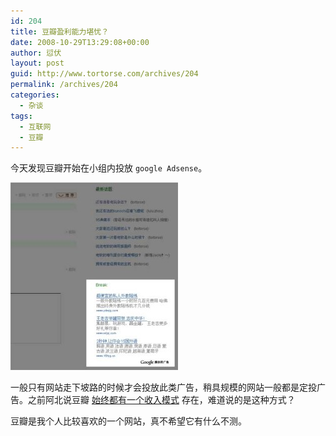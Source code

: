 ```yaml
---
id: 204
title: 豆瓣盈利能力堪忧？
date: 2008-10-29T13:29:08+00:00
author: 愆伏
layout: post
guid: http://www.tortorse.com/archives/204
permalink: /archives/204
categories:
  - 杂谈
tags:
  - 互联网
  - 豆瓣
---
```

今天发现豆瓣开始在小组内投放 `google Adsense`。

![豆瓣的广告](/wp-content/uploads/2008/10/douban_adsense-268x300.jpg)

一般只有网站走下坡路的时候才会投放此类广告，稍具规模的网站一般都是定投广告。之前阿北说豆瓣 [始终都有一个收入模式](http://www.douban.com/note/17598797/) 存在，难道说的是这种方式？

豆瓣是我个人比较喜欢的一个网站，真不希望它有什么不测。
